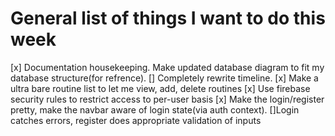 # General list of things I want to do this week
[x] Documentation housekeeping. Make updated database diagram to fit my database structure(for refrence).
[] Completely rewrite timeline. 
[x] Make a ultra bare routine list to let me view, add, delete routines
[x] Use firebase security rules to restrict access to per-user basis
[x] Make the login/register pretty, make the navbar aware of login state(via auth context).
[]Login catches errors, register does appropriate validation of inputs
